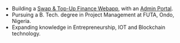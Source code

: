 - Building a [Swap & Top-Up Finance Webapp](https://rmlpay.vercel.app/), with an [Admin Portal](https://rmlvibezoffice.netlify.app/).
- Pursuing a B. Tech. degree in Project Management at FUTA, Ondo, Nigeria.
- Expanding knowledge in Entrepreneurship, IOT and Blockchain technology.

<!--
### 🎭 Ice Breaker
Would you rather, have all your code documented but messy, or </br> perfectly structured but without a single comment? Hi! Frens call me LØGIC 

<!--
### 🎭 Ice Breakers
* **Would you rather...**
  * Refactor code all day or write documentation all day?
  * Have all your code documented but messy, or perfectly structured but without a single comment?
* **Question**: Introvert or Extrovert? :)

#### **<em>Good code is like good humor; if you have to explain it, it’s not great.</em>**

-->
 
